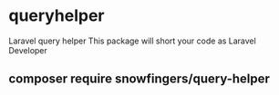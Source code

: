 # queryhelper
Laravel query helper
This package will short your code as Laravel Developer

<h2>composer require snowfingers/query-helper</h2>
